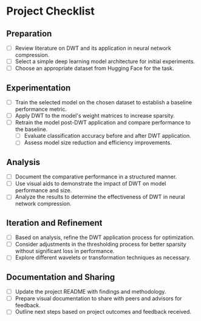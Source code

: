 # Project Checklist

## Preparation

- [ ] Review literature on DWT and its application in neural network compression.
- [ ] Select a simple deep learning model architecture for initial experiments.
- [ ] Choose an appropriate dataset from Hugging Face for the task.

## Experimentation

- [ ] Train the selected model on the chosen dataset to establish a baseline performance metric.
- [ ] Apply DWT to the model's weight matrices to increase sparsity.
- [ ] Retrain the model post-DWT application and compare performance to the baseline.
  - [ ] Evaluate classification accuracy before and after DWT application.
  - [ ] Assess model size reduction and efficiency improvements.

## Analysis

- [ ] Document the comparative performance in a structured manner.
- [ ] Use visual aids to demonstrate the impact of DWT on model performance and size.
- [ ] Analyze the results to determine the effectiveness of DWT in neural network compression.

## Iteration and Refinement

- [ ] Based on analysis, refine the DWT application process for optimization.
- [ ] Consider adjustments in the thresholding process for better sparsity without significant loss in performance.
- [ ] Explore different wavelets or transformation techniques as necessary.

## Documentation and Sharing

- [ ] Update the project README with findings and methodology.
- [ ] Prepare visual documentation to share with peers and advisors for feedback.
- [ ] Outline next steps based on project outcomes and feedback received.

